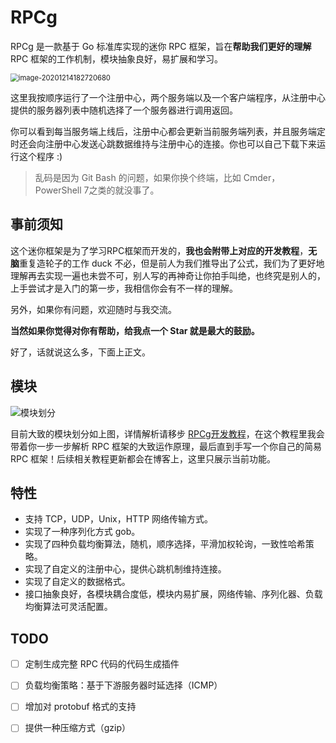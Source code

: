 # RPCg

RPCg 是一款基于 Go 标准库实现的迷你 RPC 框架，旨在**帮助我们更好的理解** RPC 框架的工作机制，模块抽象良好，易扩展和学习。

<img src="https://blogimagee.oss-cn-beijing.aliyuncs.com/images/image-20201214182720680.png" alt="image-20201214182720680" style="zoom: 80%;" />

这里我按顺序运行了一个注册中心，两个服务端以及一个客户端程序，从注册中心提供的服务器列表中随机选择了一个服务器进行调用返回。

你可以看到每当服务端上线后，注册中心都会更新当前服务端列表，并且服务端定时还会向注册中心发送心跳数据维持与注册中心的连接。你也可以自己下载下来运行这个程序 :)

> 乱码是因为 Git Bash 的问题，如果你换个终端，比如 Cmder，PowerShell 7之类的就没事了。

## 事前须知

这个迷你框架是为了学习RPC框架而开发的，**我也会附带上对应的开发教程**，**无脑**重复造轮子的工作 duck 不必，但是前人为我们推导出了公式，我们为了更好地理解再去实现一遍也未尝不可，别人写的再神奇让你拍手叫绝，也终究是别人的，上手尝试才是入门的第一步，我相信你会有不一样的理解。

另外，如果你有问题，欢迎随时与我交流。

**当然如果你觉得对你有帮助，给我点一个 Star 就是最大的鼓励。**

好了，话就说这么多，下面上正文。

## 模块

![模块划分](https://blogimagee.oss-cn-beijing.aliyuncs.com/images/2C28140D4115AF68D708DAB4515B012C.jpg)

目前大致的模块划分如上图，详情解析请移步 [RPCg开发教程](https://sh1luo.gitee.io/2020/11/28/rpcg/)，在这个教程里我会带着你一步一步解析 RPC 框架的大致运作原理，最后直到手写一个你自己的简易 RPC 框架！后续相关教程更新都会在博客上，这里只展示当前功能。

## 特性

- 支持 TCP，UDP，Unix，HTTP 网络传输方式。
- 实现了一种序列化方式 gob。
- 实现了四种负载均衡算法，随机，顺序选择，平滑加权轮询，一致性哈希策略。
- 实现了自定义的注册中心，提供心跳机制维持连接。
- 实现了自定义的数据格式。
- 接口抽象良好，各模块耦合度低，模块内易扩展，网络传输、序列化器、负载均衡算法可灵活配置。

## TODO

- [ ] 定制生成完整 RPC 代码的代码生成插件

- [ ] 负载均衡策略：基于下游服务器时延选择（ICMP）

- [ ] 增加对 protobuf 格式的支持

- [ ] 提供一种压缩方式（gzip）

